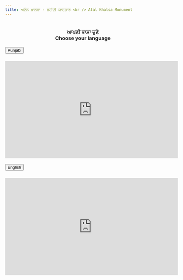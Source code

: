 ```yaml
---
title: ਅਟੱਲ ਖ਼ਾਲਸਾ - ਸ਼ਹੀਦੀ ਯਾਦਗ਼ਾਰ <br /> Atal Khalsa Monument
---
```


<h1>
<h2 class="display-3 pb-3"></h2>

<div style="text-align: center">
    <p>
        <h3>ਆਪਣੀ ਭਾਸ਼ਾ ਚੁਣੋ <br />
        Choose your language</h3>
    </p>
</div>

<div class="cd-section" id="accordion" style="max-width: 560px; margin: 0 auto;">
    <div class="accordion-1">
      <div class="container">
        <div class="row">
          <div class="col-md-12 ml-auto">
            <div class="accordion" id="accordionExample">
              <div class="card">
                <div class="card-header" id="headingOne">
                  <h5 class="mb-0">
                    <button class="btn btn-link w-100 text-primary text-left collapsed" type="button" data-toggle="collapse" data-target="#collapseOne" aria-expanded="false" aria-controls="collapseOne">
                        Punjabi
                      <i class="ni ni-bold-down float-right pt-1"></i>
                    </button>
                  </h5>
                </div>
                <div id="collapseOne" class="collapse" aria-labelledby="headingOne" data-parent="#accordionExample" style="">
                  <div class="card-body opacity-8">
                        <iframe width="560" height="315" src="https://www.youtube.com/embed/LrDhHOELf8E?si=DIXsCkEQKKJAwsbc" title="YouTube video player" frameborder="0" allow="accelerometer; clipboard-write; encrypted-media; gyroscope; picture-in-picture; web-share" referrerpolicy="strict-origin-when-cross-origin" allowfullscreen></iframe>
                  </div>
                </div>
              </div>
              <div class="card">
                <div class="card-header" id="headingTwo">
                  <h5 class="mb-0">
                    <button class="btn btn-link w-100 text-primary text-left" type="button" data-toggle="collapse" data-target="#collapseTwo" aria-expanded="false" aria-controls="collapseTwo">
                      English
                      <i class="ni ni-bold-down float-right pt-1"></i>
                    </button>
                  </h5>
                </div>
                <div id="collapseTwo" class="collapse" aria-labelledby="headingTwo" data-parent="#accordionExample" style="">
                  <iframe src="https://www.youtube.com/embed/J9xpSvzzESE?si=LfeWgwzVbkC3Yqhj" title="YouTube video player" frameborder="0" allow="accelerometer; clipboard-write; encrypted-media; gyroscope; picture-in-picture; web-share" allowfullscreen width="560" height="315"></iframe>
                </div>
              </div>
            </div>
          </div>
        </div>
      </div>
    </div>
  </div>